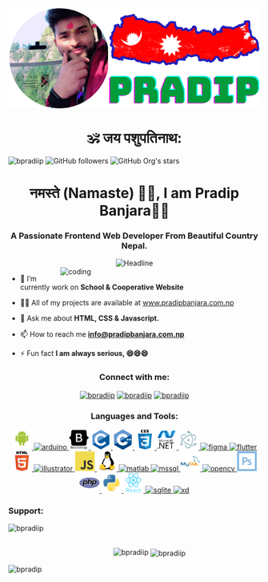 <div align="center">
<img src="p.png"/> 
</br>
</div>
<h1 align="center">🕉 जय पशुपतिनाथ:</h1>
<p1 align="center"> <img src="https://komarev.com/ghpvc/?username=bpradiip&label=Profile%20Views&color=0e75b6&style=flat" alt="bpradiip" /> 
<img alt="GitHub followers" src="https://img.shields.io/github/followers/bpradiip">
<img alt="GitHub Org's stars" src="https://img.shields.io/github/stars/bpradiip"></p1>

<h1 align="center">नमस्ते (Namaste) 🙏🏻, I am Pradip Banjara👨‍💻</h1>
<h3 align="center">A Passionate Frontend Web Developer From Beautiful Country Nepal.</h3>
<div align=center> 
         <img src="https://readme-typing-svg.herokuapp.com?color=%2336BCF7&size=32&center=true&vCenter=true&width=600&height=50&lines=+;I+Love+Listening+To+Music;I+Love+Football;And+I+Am+A+Barca+Fan;I+Love+Coding;I+Have+Passion+For+Web+Developing;" alt="Headline" /> 
     </div> 

<img align="right" alt="coding" width="400" src="https://th.bing.com/th/id/R.54e37d8074ebcde1d96c77d7b2a7f310?rik=fX3JSCseIbYcKA&pid=ImgRaw&r=0">

- 🔭 I’m currently work on **School & Cooperative Website**

- 👨‍💻 All of my projects are available at www.pradipbanjara.com.np

- 💬 Ask me about **HTML, CSS & Javascript.**

- 📫 How to reach me **info@pradipbanjara.com.np**

- ⚡ Fun fact **I am always serious, 😄😄😄**

<h3 align="center">Connect with me:</h3>
<p align="center">
<a href="https://linkedin.com/in/bpradiip" target="blank"><img align="center" src="https://raw.githubusercontent.com/rahuldkjain/github-profile-readme-generator/master/src/images/icons/Social/linked-in-alt.svg" alt="bpradiip" height="30" width="40" /></a>
<a href="https://fb.com/bpradiip" target="blank"><img align="center" src="https://raw.githubusercontent.com/rahuldkjain/github-profile-readme-generator/master/src/images/icons/Social/facebook.svg" alt="bpradiip" height="30" width="40" /></a>
<a href="https://instagram.com/bpradiip" target="blank"><img align="center" src="https://raw.githubusercontent.com/rahuldkjain/github-profile-readme-generator/master/src/images/icons/Social/instagram.svg" alt="bpradiip" height="30" width="40" /></a>
</p>

<h3 align="center">Languages and Tools:</h3>
<p align="center"> <a href="https://developer.android.com" target="_blank" rel="noreferrer"> <img src="https://raw.githubusercontent.com/devicons/devicon/master/icons/android/android-original-wordmark.svg" alt="android" width="40" height="40"/> </a> <a href="https://www.arduino.cc/" target="_blank" rel="noreferrer"> <img src="https://cdn.worldvectorlogo.com/logos/arduino-1.svg" alt="arduino" width="40" height="40"/> </a> <a href="https://getbootstrap.com" target="_blank" rel="noreferrer"> <img src="https://raw.githubusercontent.com/devicons/devicon/master/icons/bootstrap/bootstrap-plain-wordmark.svg" alt="bootstrap" width="40" height="40"/> </a> <a href="https://www.cprogramming.com/" target="_blank" rel="noreferrer"> <img src="https://raw.githubusercontent.com/devicons/devicon/master/icons/c/c-original.svg" alt="c" width="40" height="40"/> </a> <a href="https://www.w3schools.com/cpp/" target="_blank" rel="noreferrer"> <img src="https://raw.githubusercontent.com/devicons/devicon/master/icons/cplusplus/cplusplus-original.svg" alt="cplusplus" width="40" height="40"/> </a> <a href="https://www.w3schools.com/css/" target="_blank" rel="noreferrer"> <img src="https://raw.githubusercontent.com/devicons/devicon/master/icons/css3/css3-original-wordmark.svg" alt="css3" width="40" height="40"/> </a> <a href="https://dotnet.microsoft.com/" target="_blank" rel="noreferrer"> <img src="https://raw.githubusercontent.com/devicons/devicon/master/icons/dot-net/dot-net-original-wordmark.svg" alt="dotnet" width="40" height="40"/> </a> <a href="https://www.electronjs.org" target="_blank" rel="noreferrer"> <img src="https://raw.githubusercontent.com/devicons/devicon/master/icons/electron/electron-original.svg" alt="electron" width="40" height="40"/> </a> <a href="https://www.figma.com/" target="_blank" rel="noreferrer"> <img src="https://www.vectorlogo.zone/logos/figma/figma-icon.svg" alt="figma" width="40" height="40"/> </a> <a href="https://flutter.dev" target="_blank" rel="noreferrer"> <img src="https://www.vectorlogo.zone/logos/flutterio/flutterio-icon.svg" alt="flutter" width="40" height="40"/> </a> <a href="https://www.w3.org/html/" target="_blank" rel="noreferrer"> <img src="https://raw.githubusercontent.com/devicons/devicon/master/icons/html5/html5-original-wordmark.svg" alt="html5" width="40" height="40"/> </a> <a href="https://www.adobe.com/in/products/illustrator.html" target="_blank" rel="noreferrer"> <img src="https://www.vectorlogo.zone/logos/adobe_illustrator/adobe_illustrator-icon.svg" alt="illustrator" width="40" height="40"/> </a> <a href="https://developer.mozilla.org/en-US/docs/Web/JavaScript" target="_blank" rel="noreferrer"> <img src="https://raw.githubusercontent.com/devicons/devicon/master/icons/javascript/javascript-original.svg" alt="javascript" width="40" height="40"/> </a> <a href="https://www.linux.org/" target="_blank" rel="noreferrer"> <img src="https://raw.githubusercontent.com/devicons/devicon/master/icons/linux/linux-original.svg" alt="linux" width="40" height="40"/> </a> <a href="https://www.mathworks.com/" target="_blank" rel="noreferrer"> <img src="https://upload.wikimedia.org/wikipedia/commons/2/21/Matlab_Logo.png" alt="matlab" width="40" height="40"/> </a> <a href="https://www.microsoft.com/en-us/sql-server" target="_blank" rel="noreferrer"> <img src="https://www.svgrepo.com/show/303229/microsoft-sql-server-logo.svg" alt="mssql" width="40" height="40"/> </a> <a href="https://www.mysql.com/" target="_blank" rel="noreferrer"> <img src="https://raw.githubusercontent.com/devicons/devicon/master/icons/mysql/mysql-original-wordmark.svg" alt="mysql" width="40" height="40"/> </a> <a href="https://opencv.org/" target="_blank" rel="noreferrer"> <img src="https://www.vectorlogo.zone/logos/opencv/opencv-icon.svg" alt="opencv" width="40" height="40"/> </a> <a href="https://www.photoshop.com/en" target="_blank" rel="noreferrer"> <img src="https://raw.githubusercontent.com/devicons/devicon/master/icons/photoshop/photoshop-line.svg" alt="photoshop" width="40" height="40"/> </a> <a href="https://www.php.net" target="_blank" rel="noreferrer"> <img src="https://raw.githubusercontent.com/devicons/devicon/master/icons/php/php-original.svg" alt="php" width="40" height="40"/> </a> <a href="https://www.python.org" target="_blank" rel="noreferrer"> <img src="https://raw.githubusercontent.com/devicons/devicon/master/icons/python/python-original.svg" alt="python" width="40" height="40"/> </a> <a href="https://reactjs.org/" target="_blank" rel="noreferrer"> <img src="https://raw.githubusercontent.com/devicons/devicon/master/icons/react/react-original-wordmark.svg" alt="react" width="40" height="40"/> </a> <a href="https://www.sqlite.org/" target="_blank" rel="noreferrer"> <img src="https://www.vectorlogo.zone/logos/sqlite/sqlite-icon.svg" alt="sqlite" width="40" height="40"/> </a> <a href="https://www.adobe.com/products/xd.html" target="_blank" rel="noreferrer"> <img src="https://cdn.worldvectorlogo.com/logos/adobe-xd.svg" alt="xd" width="40" height="40"/> </a> </p>

<h3 align="left">Support:</h3>
<p><a href="https://www.buymeacoffee.com/bpradiip"> <img align="left" src="https://cdn.buymeacoffee.com/buttons/v2/default-yellow.png" height="50" width="210" alt="bpradiip" /></a></p><br><br>

<p><img align="left" src="https://github-readme-stats.vercel.app/api/top-langs?username=bpradiip&show_icons=true&locale=en&layout=compact" alt="bpradiip" /></p>

<p>&nbsp;<img align="center" src="https://github-readme-stats.vercel.app/api?username=bpradiip&show_icons=true&locale=en" alt="bpradiip" /></p>

<p><img align="center" src="https://github-readme-streak-stats.herokuapp.com/?user=bpradiip&" alt="bpradip" /></p>
